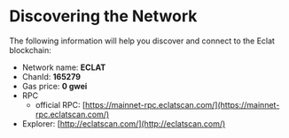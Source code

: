 # Discovering the Network



The following information will help you discover and connect to the Eclat blockchain:  &#x20;

* Network name: **ECLAT**
* ChanId: **165279**
* Gas price: **0 gwei**
* RPC
  * official RPC: [https://mainnet-rpc.eclatscan.com/](https://mainnet-rpc.eclatscan.com/)
* Explorer: [http://eclatscan.com/](http://eclatscan.com/)
